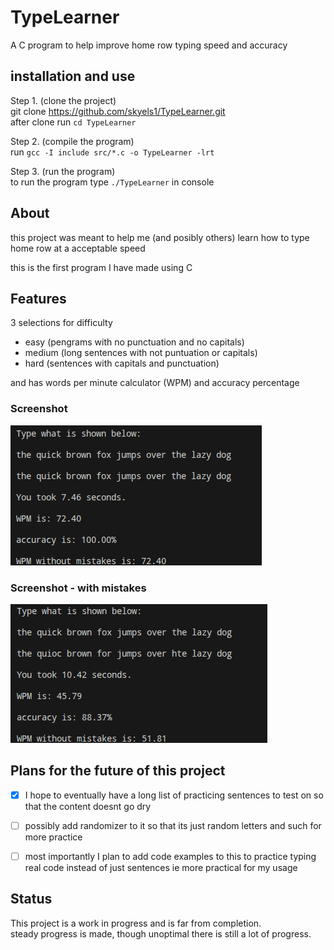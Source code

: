 # TypeLearner
A C program to help improve home row typing speed and accuracy

## installation and use

Step 1. (clone the project)\
git clone <https://github.com/skyels1/TypeLearner.git>\
after clone run `cd TypeLearner`

Step 2. (compile the program)\
run `gcc -I include src/*.c -o TypeLearner -lrt`

Step 3. (run the program)\
to run the program type `./TypeLearner` in console

## About

this project was meant to help me (and posibly others) learn how to type home row at a acceptable speed

this is the first program I have made using C

## Features

3 selections for difficulty 
- easy (pengrams with no punctuation and no capitals)
- medium (long sentences with not puntuation or capitals)
- hard (sentences with capitals and punctuation)

and has words per minute calculator (WPM) and accuracy percentage

### Screenshot

![(image) example of what the code looks like](/previews/TypeLearner3.png)

### Screenshot - with mistakes

![(image) example of what the code looks like with mistakes](/previews/TypeLearner2wm.png)

## Plans for the future of this project

- [x] I hope to eventually have a long list of practicing sentences to test on so that the content doesnt go dry

- [ ] possibly add randomizer to it so that its just random letters and such for more practice

- [ ] most importantly I plan to add code examples to this to practice typing real code instead of just sentences ie more practical for my usage

## Status

This project is a work in progress and is far from completion.\
steady progress is made, though unoptimal there is still a lot of progress.
